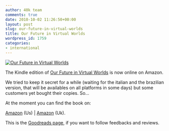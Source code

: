 ```yaml
---
author: 40k team
comments: true
date: 2010-10-02 11:26:50+00:00
layout: post
slug: our-future-in-virtual-worlds
title: Our Future in Virtual Worlds
wordpress_id: 1759
categories:
- international
---
```


[![Our Future in Virtual Worlds](http://www.40kbooks.com/wp-content/uploads/our.jpg)](http://www.40kbooks.com/wp-content/uploads/our.jpg)

The Kindle edition of [Our Future in Virtual Worlds](http://www.40kbooks.com/?page_id=133&category=6&product_id=8) is now online on Amazon.

We tried to keep it secret for a while (waiting for the italian and the brazilian version, that will be availables on all platforms in some days) but some customers yet bought their copies. So...

At the moment you can find the book on:

[Amazon](http://www.amazon.com/dp/B0044XV80U) (Us) | [Amazon](https://www.amazon.co.uk/dp/B0044XV80U) (Uk).

This is the [Goodreads page](http://www.goodreads.com/book/show/9338172-our-future-in-virtual-worlds), if you want to follow feedbacks and reviews.

